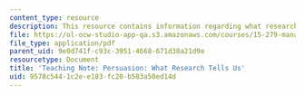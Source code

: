 ```yaml
---
content_type: resource
description: This resource contains information regarding what research tells us.
file: https://ol-ocw-studio-app-qa.s3.amazonaws.com/courses/15-279-management-communication-for-undergraduates-fall-2012/9578c5441c2ee183fc20b583a50ed14d_MIT15_279F12_prsuasnRsrch.pdf
file_type: application/pdf
parent_uid: 9e0d741f-c93c-3951-4668-671d38a21d9e
resourcetype: Document
title: 'Teaching Note: Persuasion: What Research Tells Us'
uid: 9578c544-1c2e-e183-fc20-b583a50ed14d
---
```

